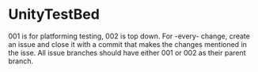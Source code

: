 # UnityTestBed

001 is for platforming testing, 002 is top down. For -every- change, create an issue and close it with a commit that makes the changes mentioned in the isse. All issue branches should have either 001 or 002 as their parent branch.
